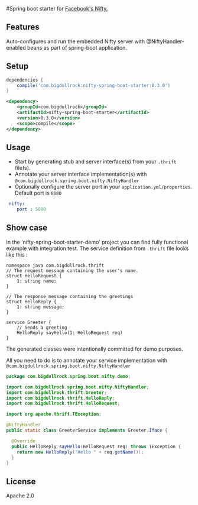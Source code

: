 
#Spring boot starter for [Facebook's Nifty.](https://github.com/facebook/nifty)


## Features
Auto-configures and run the embedded Nifty server with @NiftyHandler-enabled beans as part of spring-boot application.

## Setup
```gradle
dependencies {
    compile('com.bigdullrock:nifty-spring-boot-starter:0.3.0')
}
```
```xml
<dependency>
    <groupId>com.bigdullrock</groupId>
    <artifactId>nifty-spring-boot-starter</artifactId>
    <version>0.3.0</version>
    <scope>compile</scope>
</dependency>
```

## Usage
* Start by generating stub and server interface(s) from your `.thrift` file(s).
* Annotate your server interface implementation(s) with `@com.bigdullrock.spring.boot.nifty.NiftyHandler`
* Optionally configure the server port in your `application.yml/properties`. Default port is `8080`

```yaml
 nifty:
    port : 5000
```

## Show case
In the 'nifty-spring-boot-starter-demo' project you can find fully functional example with integration test.
The service definition from `.thrift` file looks like this :
```thrift
namespace java com.bigdullrock.thrift
// The request message containing the user's name.
struct HelloRequest {
    1: string name;
}

// The response message containing the greetings
struct HelloReply {
    1: string message;
}

service Greeter {
    // Sends a greeting
    HelloReply sayHello(1: HelloRequest req)
}
```
The generated classes were intentionally  committed for demo purposes.

All you need to do is to annotate your service implementation with `@com.bigdullrock.spring.boot.nifty.NiftyHandler`

```java
package com.bigdullrock.spring.boot.nifty.demo;

import com.bigdullrock.spring.boot.nifty.NiftyHandler;
import com.bigdullrock.thrift.Greeter;
import com.bigdullrock.thrift.HelloReply;
import com.bigdullrock.thrift.HelloRequest;

import org.apache.thrift.TException;

@NiftyHandler
public static class GreeterService implements Greeter.Iface {

  @Override
  public HelloReply sayHello(HelloRequest req) throws TException {
    return new HelloReply("Hello " + req.getName());
  }
}
```

## License
Apache 2.0
